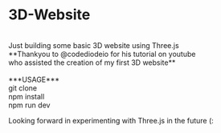 # 3D-Website 
<br />
Just building some basic 3D website using Three.js 
<br />
**Thankyou to @codediodeio for his tutorial on youtube 
<br />
who assisted the creation of my first 3D website**
<br />
<br />
***USAGE***
<br />
git clone <this-repo>
<br />
npm install
<br />
npm run dev

Looking forward in experimenting with Three.js in the future (:

